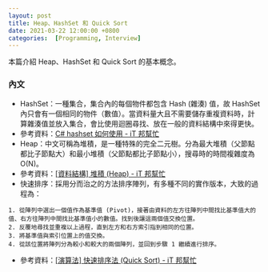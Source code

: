 ```yaml
---
layout: post
title: Heap、HashSet 和 Quick Sort
date: 2021-03-22 12:00:00 +0800
categories:  [Programming, Interview]
--- 
```


本篇介紹 Heap、HashSet 和 Quick Sort 的基本概念。

### 內文

- HashSet：一種集合，集合內的每個物件都包含 Hash (雜湊) 值，故 HashSet 內只會有一個相同的物件（數值）。當資料量大且不需要儲存重複資料時，計算雜湊值並放入集合，會比使用迴圈尋找、放在一般的資料結構中來得更快。
- 參考資料：[C# hashset 如何使用 - iT 邦幫忙](https://ithelp.ithome.com.tw/m/questions/10191489)
- Heap：中文可稱為堆積，是一種特殊的完全二元樹。分為最大堆積（父節點都比子節點大）和最小堆積（父節點都比子節點小），搜尋時的時間複雜度為 O(N)。
- 參考資料：[[資料結構] 堆積 (Heap) - iT 邦幫忙](https://ithelp.ithome.com.tw/m/articles/10206479)
- 快速排序：採用分而治之的方法排序陣列，有多種不同的實作版本，大致的過程為：

```
1. 從陣列中選出一個值作為基準值 (Pivot)，接著由資料的左方往陣列中間找比基準值大的值、右方往陣列中間找比基準值小的數值。找到後讓這兩個值交換位置。
2. 反覆地尋找並重複以上過程，直到左方和右方索引指到相同的位置。
3. 將基準值與索引位置上的值交換。
4. 從該位置將陣列分為較小和較大的兩個陣列，並回到步驟 1 繼續進行排序。
```

- 參考資料：[[演算法] 快速排序法 (Quick Sort) - iT 邦幫忙](https://ithelp.ithome.com.tw/articles/10202330)